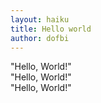 ```yaml
---
layout: haiku
title: Hello world
author: dofbi
---
```


"Hello, World!"<br>
"Hello, World!"<br>
"Hello, World!"<br>
